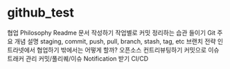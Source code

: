 # github_test

협업 Philosophy
Readme 문서 작성하기
작업별로 커밋 정리하는 습관 들이기
Git 주요 개념 설명
staging, commit, push, pull, branch, stash, tag, etc
브랜치 전략
인트라넷에서 협업하기
밖에서는 어떻게 할까?
오픈소스 컨트리뷰팅하기
커밋으로 이슈 트래커 관리
커밋/풀리퀘/이슈 Notification 받기
CI/CD
